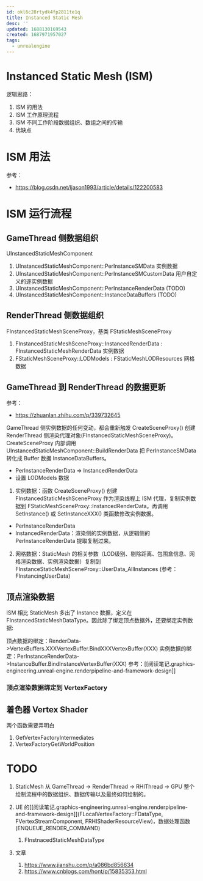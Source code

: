 ```yaml
---
id: okl6c28rtydk4fp2811te1q
title: Instanced Static Mesh
desc: ''
updated: 1688130169543
created: 1687971957027
tags:
  - unrealengine
---
```


# Instanced Static Mesh (ISM) 
逻辑思路：
1. ISM 的用法
2. ISM 工作原理流程
3. ISM 不同工作阶段数据组织、数组之间的传输
4. 优缺点

# ISM 用法
参考：
- https://blog.csdn.net/ljason1993/article/details/122200583

# ISM 运行流程

## GameThread 侧数据组织
UInstancedStaticMeshComponent

1. UInstancedStaticMeshComponent::PerInstanceSMData 实例数据
2. UInstancedStaticMeshComponent::PerInstanceSMCustomData 用户自定义的逐实例数据
3. UInstancedStaticMeshComponent::PerInstanceRenderData (TODO)
4. UInstancedStaticMeshComponent::InstanceDataBuffers (TODO)

## RenderThread 侧数据组织
FInstancedStaticMeshSceneProxy，基类 FStaticMeshSceneProxy

1. FInstancedStaticMeshSceneProxy::InstancedRenderData : FInstancedStaticMeshRenderData 实例数据
2. FStaticMeshSceneProxy::LODModels : FStaticMeshLODResources 网格数据

## GameThread 到 RenderThread 的数据更新
参考：
- https://zhuanlan.zhihu.com/p/339732645

GameThread 侧实例数据的任何变动，都会重新触发 CreateSceneProxy() 创建 RenderThread 侧渲染代理对象(FInstancedStaticMeshSceneProxy)。CreateSceneProxy 内部调用 UInstancedStaticMeshComponent::BuildRenderData 把 PerInstanceSMData 转化成 Buffer 数据 InstanceDataBuffers。

- PerInstanceRenderData => InstancedRenderData
- 设置 LODModels 数据

1. 实例数据：函数 CreateSceneProxy() 创建 FInstancedStaticMeshSceneProxy 作为渲染线程上 ISM 代理，复制实例数据到 FStaticMeshSceneProxy::InstancedRenderData。再调用 SetInstance() 或 SetInstanceXXX() 类函数修改实例数据。
- PerInstanceRenderData
- InstancedRenderData：渲染侧的实例数据，从逻辑侧的 PerInstanceRenderData 提取复制过来。

2. 网格数据：StaticMesh 的相关参数（LOD级别、剔除距离、包围盒信息、网格渲染数据、实例渲染数据）复制到 FInstanceStaticMeshSceneProxy::UserData_AllInstances (参考：FInstancingUserData)

## 顶点渲染数据

ISM 相比 StaticMesh 多出了 Instance 数据，定义在 FInstancedStaticMeshDataType。因此除了绑定顶点数据外，还要绑定实例数据:

顶点数据的绑定：RenderData->VertexBuffers.XXXVertexBuffer.BindXXXVertexBuffer(XXX)
实例数据的绑定：PerInstanceRenderData->InstanceBuffer.BindInstanceVertexBuffer(XXX)
参考：[[阅读笔记.graphics-engineering.unreal-engine.renderpipeline-and-framework-design]]

### 顶点渲染数据绑定到 VertexFactory

## 着色器 Vertex Shader

两个函数需要弄明白
1. GetVertexFactoryIntermediates
2. VertexFactoryGetWorldPosition

# TODO
1. StaticMesh 从 GameThread -> RenderThread -> RHIThread -> GPU 整个绘制流程中的数据组织、数据传输以及最终如何绘制的。
2. UE 的[[阅读笔记.graphics-engineering.unreal-engine.renderpipeline-and-framework-design]](FLocalVertexFactory::FDataType, FVertexStreamComponent, FRHIShaderResourceView)，数据处理函数(ENQUEUE_RENDER_COMMAND)
   1. FInstnacedStaticMeshDataType

3. 文章
   1. https://www.jianshu.com/p/a086bd856634
   2. https://www.cnblogs.com/hont/p/15835353.html